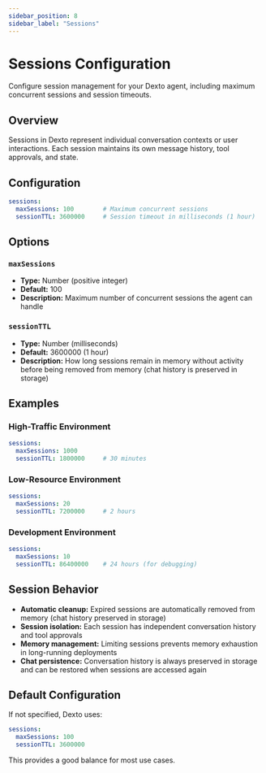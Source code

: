 ```yaml
---
sidebar_position: 8
sidebar_label: "Sessions"
---
```


# Sessions Configuration

Configure session management for your Dexto agent, including maximum concurrent sessions and session timeouts.

## Overview

Sessions in Dexto represent individual conversation contexts or user interactions. Each session maintains its own message history, tool approvals, and state.

## Configuration

```yaml
sessions:
  maxSessions: 100        # Maximum concurrent sessions
  sessionTTL: 3600000     # Session timeout in milliseconds (1 hour)
```

## Options

### `maxSessions`
- **Type:** Number (positive integer)
- **Default:** 100
- **Description:** Maximum number of concurrent sessions the agent can handle

### `sessionTTL`
- **Type:** Number (milliseconds)
- **Default:** 3600000 (1 hour)
- **Description:** How long sessions remain in memory without activity before being removed from memory (chat history is preserved in storage)

## Examples

### High-Traffic Environment
```yaml
sessions:
  maxSessions: 1000
  sessionTTL: 1800000     # 30 minutes
```

### Low-Resource Environment
```yaml
sessions:
  maxSessions: 20
  sessionTTL: 7200000     # 2 hours
```

### Development Environment
```yaml
sessions:
  maxSessions: 10
  sessionTTL: 86400000    # 24 hours (for debugging)
```

## Session Behavior

- **Automatic cleanup:** Expired sessions are automatically removed from memory (chat history preserved in storage)
- **Session isolation:** Each session has independent conversation history and tool approvals
- **Memory management:** Limiting sessions prevents memory exhaustion in long-running deployments
- **Chat persistence:** Conversation history is always preserved in storage and can be restored when sessions are accessed again

## Default Configuration

If not specified, Dexto uses:
```yaml
sessions:
  maxSessions: 100
  sessionTTL: 3600000
```

This provides a good balance for most use cases.